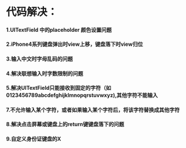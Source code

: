 # 代码解决：

#### 1.UITextField 中的placeholder 颜色设置问题
#### 2.iPhone4系列键盘弹出时view上移，键盘落下时view归位
#### 3.输入中文时字母乱码的问题
#### 4.解决联想输入时字数限制的问题
#### 5.解决UITextField只能接收到固定的字符（如0123456789abcdefghijklmnopqrstuvwxyz),其他字符不能输入
#### 7.不允许输入某个字符，或者如果输入某个字符后，将该字符替换成其他字符
#### 8.解决点击屏幕或键盘上的return键键盘落下的问题
#### 9.自定义身份证键盘的X
